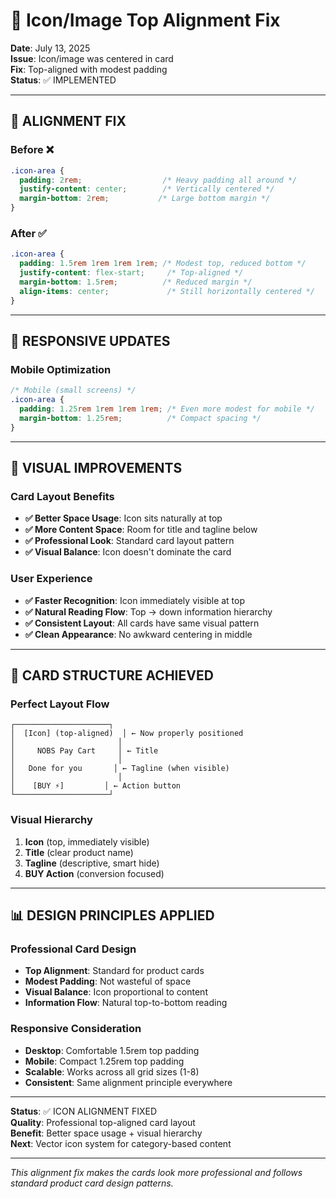 # 🎨 Icon/Image Top Alignment Fix

**Date**: July 13, 2025  
**Issue**: Icon/image was centered in card  
**Fix**: Top-aligned with modest padding  
**Status**: ✅ IMPLEMENTED  

---

## 🎯 **ALIGNMENT FIX**

### **Before** ❌
```css
.icon-area {
  padding: 2rem;                  /* Heavy padding all around */
  justify-content: center;        /* Vertically centered */
  margin-bottom: 2rem;           /* Large bottom margin */
}
```

### **After** ✅  
```css
.icon-area {
  padding: 1.5rem 1rem 1rem 1rem; /* Modest top, reduced bottom */
  justify-content: flex-start;     /* Top-aligned */
  margin-bottom: 1.5rem;          /* Reduced margin */
  align-items: center;             /* Still horizontally centered */
}
```

---

## 📱 **RESPONSIVE UPDATES**

### **Mobile Optimization**
```css
/* Mobile (small screens) */
.icon-area {
  padding: 1.25rem 1rem 1rem 1rem; /* Even more modest for mobile */
  margin-bottom: 1.25rem;          /* Compact spacing */
}
```

---

## 🎨 **VISUAL IMPROVEMENTS**

### **Card Layout Benefits**
- **✅ Better Space Usage**: Icon sits naturally at top
- **✅ More Content Space**: Room for title and tagline below
- **✅ Professional Look**: Standard card layout pattern
- **✅ Visual Balance**: Icon doesn't dominate the card

### **User Experience**
- **✅ Faster Recognition**: Icon immediately visible at top
- **✅ Natural Reading Flow**: Top → down information hierarchy
- **✅ Consistent Layout**: All cards have same visual pattern
- **✅ Clean Appearance**: No awkward centering in middle

---

## 🔄 **CARD STRUCTURE ACHIEVED**

### **Perfect Layout Flow**
```
┌─────────────────────┐
│  [Icon] (top-aligned)  │ ← Now properly positioned
│                       │
│     NOBS Pay Cart     │ ← Title
│                       │
│   Done for you       │ ← Tagline (when visible)
│                       │
│    [BUY ⚡️]         │ ← Action button
└─────────────────────┘
```

### **Visual Hierarchy**
1. **Icon** (top, immediately visible)
2. **Title** (clear product name)
3. **Tagline** (descriptive, smart hide)
4. **BUY Action** (conversion focused)

---

## 📊 **DESIGN PRINCIPLES APPLIED**

### **Professional Card Design**
- **Top Alignment**: Standard for product cards
- **Modest Padding**: Not wasteful of space
- **Visual Balance**: Icon proportional to content
- **Information Flow**: Natural top-to-bottom reading

### **Responsive Consideration**
- **Desktop**: Comfortable 1.5rem top padding
- **Mobile**: Compact 1.25rem top padding  
- **Scalable**: Works across all grid sizes (1-8)
- **Consistent**: Same alignment principle everywhere

---

**Status**: ✅ ICON ALIGNMENT FIXED  
**Quality**: Professional top-aligned card layout  
**Benefit**: Better space usage + visual hierarchy  
**Next**: Vector icon system for category-based content  

---

*This alignment fix makes the cards look more professional and follows standard product card design patterns.*
